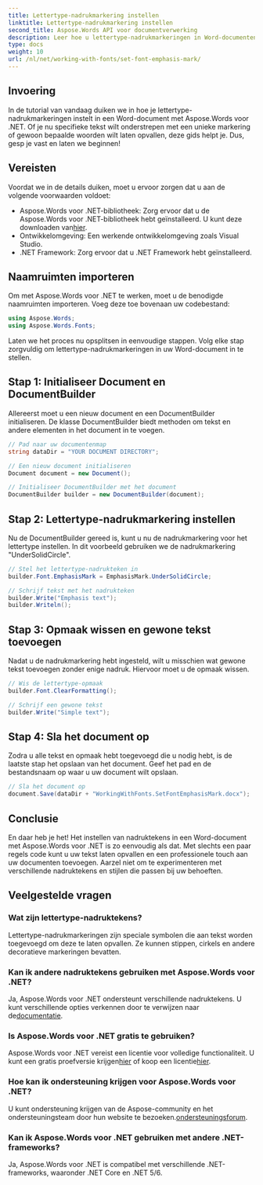 ```yaml
---
title: Lettertype-nadrukmarkering instellen
linktitle: Lettertype-nadrukmarkering instellen
second_title: Aspose.Words API voor documentverwerking
description: Leer hoe u lettertype-nadrukmarkeringen in Word-documenten instelt met Aspose.Words voor .NET met deze gedetailleerde, stapsgewijze handleiding. Perfect voor .NET-ontwikkelaars.
type: docs
weight: 10
url: /nl/net/working-with-fonts/set-font-emphasis-mark/
---
```

## Invoering

In de tutorial van vandaag duiken we in hoe je lettertype-nadrukmarkeringen instelt in een Word-document met Aspose.Words voor .NET. Of je nu specifieke tekst wilt onderstrepen met een unieke markering of gewoon bepaalde woorden wilt laten opvallen, deze gids helpt je. Dus, gesp je vast en laten we beginnen!

## Vereisten

Voordat we in de details duiken, moet u ervoor zorgen dat u aan de volgende voorwaarden voldoet:

-  Aspose.Words voor .NET-bibliotheek: Zorg ervoor dat u de Aspose.Words voor .NET-bibliotheek hebt geïnstalleerd. U kunt deze downloaden van[hier](https://releases.aspose.com/words/net/).
- Ontwikkelomgeving: Een werkende ontwikkelomgeving zoals Visual Studio.
- .NET Framework: Zorg ervoor dat u .NET Framework hebt geïnstalleerd.

## Naamruimten importeren

Om met Aspose.Words voor .NET te werken, moet u de benodigde naamruimten importeren. Voeg deze toe bovenaan uw codebestand:

```csharp
using Aspose.Words;
using Aspose.Words.Fonts;
```

Laten we het proces nu opsplitsen in eenvoudige stappen. Volg elke stap zorgvuldig om lettertype-nadrukmarkeringen in uw Word-document in te stellen.

## Stap 1: Initialiseer Document en DocumentBuilder

Allereerst moet u een nieuw document en een DocumentBuilder initialiseren. De klasse DocumentBuilder biedt methoden om tekst en andere elementen in het document in te voegen.

```csharp
// Pad naar uw documentenmap
string dataDir = "YOUR DOCUMENT DIRECTORY";

// Een nieuw document initialiseren
Document document = new Document();

// Initialiseer DocumentBuilder met het document
DocumentBuilder builder = new DocumentBuilder(document);
```

## Stap 2: Lettertype-nadrukmarkering instellen

Nu de DocumentBuilder gereed is, kunt u nu de nadrukmarkering voor het lettertype instellen. In dit voorbeeld gebruiken we de nadrukmarkering "UnderSolidCircle".

```csharp
// Stel het lettertype-nadrukteken in
builder.Font.EmphasisMark = EmphasisMark.UnderSolidCircle;

// Schrijf tekst met het nadrukteken
builder.Write("Emphasis text");
builder.Writeln();
```

## Stap 3: Opmaak wissen en gewone tekst toevoegen

Nadat u de nadrukmarkering hebt ingesteld, wilt u misschien wat gewone tekst toevoegen zonder enige nadruk. Hiervoor moet u de opmaak wissen.

```csharp
// Wis de lettertype-opmaak
builder.Font.ClearFormatting();

// Schrijf een gewone tekst
builder.Write("Simple text");
```

## Stap 4: Sla het document op

Zodra u alle tekst en opmaak hebt toegevoegd die u nodig hebt, is de laatste stap het opslaan van het document. Geef het pad en de bestandsnaam op waar u uw document wilt opslaan.

```csharp
// Sla het document op
document.Save(dataDir + "WorkingWithFonts.SetFontEmphasisMark.docx");
```

## Conclusie

En daar heb je het! Het instellen van nadruktekens in een Word-document met Aspose.Words voor .NET is zo eenvoudig als dat. Met slechts een paar regels code kunt u uw tekst laten opvallen en een professionele touch aan uw documenten toevoegen. Aarzel niet om te experimenteren met verschillende nadruktekens en stijlen die passen bij uw behoeften.

## Veelgestelde vragen

### Wat zijn lettertype-nadruktekens?

Lettertype-nadrukmarkeringen zijn speciale symbolen die aan tekst worden toegevoegd om deze te laten opvallen. Ze kunnen stippen, cirkels en andere decoratieve markeringen bevatten.

### Kan ik andere nadruktekens gebruiken met Aspose.Words voor .NET?

 Ja, Aspose.Words voor .NET ondersteunt verschillende nadruktekens. U kunt verschillende opties verkennen door te verwijzen naar de[documentatie](https://reference.aspose.com/words/net/).

### Is Aspose.Words voor .NET gratis te gebruiken?

 Aspose.Words voor .NET vereist een licentie voor volledige functionaliteit. U kunt een gratis proefversie krijgen[hier](https://releases.aspose.com/) of koop een licentie[hier](https://purchase.aspose.com/buy).

### Hoe kan ik ondersteuning krijgen voor Aspose.Words voor .NET?

 U kunt ondersteuning krijgen van de Aspose-community en het ondersteuningsteam door hun website te bezoeken.[ondersteuningsforum](https://forum.aspose.com/c/words/8).

### Kan ik Aspose.Words voor .NET gebruiken met andere .NET-frameworks?

Ja, Aspose.Words voor .NET is compatibel met verschillende .NET-frameworks, waaronder .NET Core en .NET 5/6.